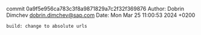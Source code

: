 commit 0a9f5e956ca783c3f8a9871829a7c2f32f369876
Author: Dobrin Dimchev <dobrin.dimchev@sap.com>
Date:   Mon Mar 25 11:00:53 2024 +0200

    build: change to absolute urls
